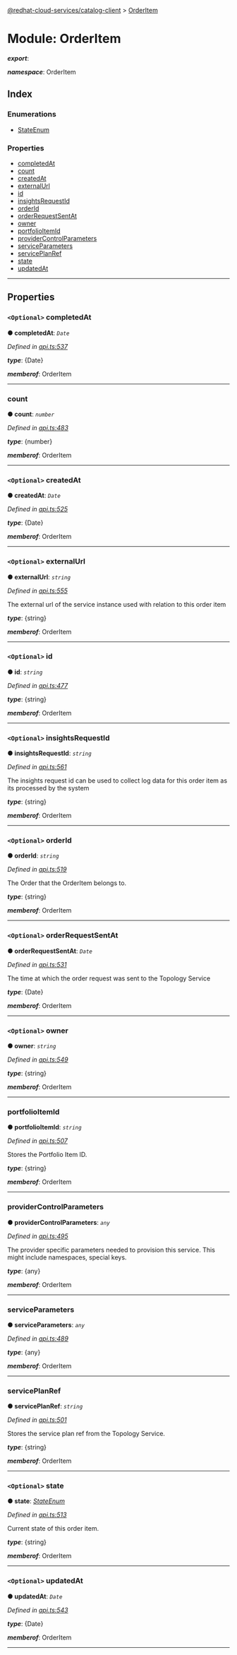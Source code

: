 [@redhat-cloud-services/catalog-client](../README.md) > [OrderItem](../modules/orderitem.md)

# Module: OrderItem

*__export__*: 

*__namespace__*: OrderItem

## Index

### Enumerations

* [StateEnum](../enums/orderitem.stateenum.md)

### Properties

* [completedAt](orderitem.md#completedat)
* [count](orderitem.md#count)
* [createdAt](orderitem.md#createdat)
* [externalUrl](orderitem.md#externalurl)
* [id](orderitem.md#id)
* [insightsRequestId](orderitem.md#insightsrequestid)
* [orderId](orderitem.md#orderid)
* [orderRequestSentAt](orderitem.md#orderrequestsentat)
* [owner](orderitem.md#owner)
* [portfolioItemId](orderitem.md#portfolioitemid)
* [providerControlParameters](orderitem.md#providercontrolparameters)
* [serviceParameters](orderitem.md#serviceparameters)
* [servicePlanRef](orderitem.md#serviceplanref)
* [state](orderitem.md#state)
* [updatedAt](orderitem.md#updatedat)

---

## Properties

<a id="completedat"></a>

### `<Optional>` completedAt

**● completedAt**: *`Date`*

*Defined in [api.ts:537](https://github.com/karelhala/javascript-clients/blob/master/packages/catalog/api.ts#L537)*

*__type__*: {Date}

*__memberof__*: OrderItem

___
<a id="count"></a>

###  count

**● count**: *`number`*

*Defined in [api.ts:483](https://github.com/karelhala/javascript-clients/blob/master/packages/catalog/api.ts#L483)*

*__type__*: {number}

*__memberof__*: OrderItem

___
<a id="createdat"></a>

### `<Optional>` createdAt

**● createdAt**: *`Date`*

*Defined in [api.ts:525](https://github.com/karelhala/javascript-clients/blob/master/packages/catalog/api.ts#L525)*

*__type__*: {Date}

*__memberof__*: OrderItem

___
<a id="externalurl"></a>

### `<Optional>` externalUrl

**● externalUrl**: *`string`*

*Defined in [api.ts:555](https://github.com/karelhala/javascript-clients/blob/master/packages/catalog/api.ts#L555)*

The external url of the service instance used with relation to this order item

*__type__*: {string}

*__memberof__*: OrderItem

___
<a id="id"></a>

### `<Optional>` id

**● id**: *`string`*

*Defined in [api.ts:477](https://github.com/karelhala/javascript-clients/blob/master/packages/catalog/api.ts#L477)*

*__type__*: {string}

*__memberof__*: OrderItem

___
<a id="insightsrequestid"></a>

### `<Optional>` insightsRequestId

**● insightsRequestId**: *`string`*

*Defined in [api.ts:561](https://github.com/karelhala/javascript-clients/blob/master/packages/catalog/api.ts#L561)*

The insights request id can be used to collect log data for this order item as its processed by the system

*__type__*: {string}

*__memberof__*: OrderItem

___
<a id="orderid"></a>

### `<Optional>` orderId

**● orderId**: *`string`*

*Defined in [api.ts:519](https://github.com/karelhala/javascript-clients/blob/master/packages/catalog/api.ts#L519)*

The Order that the OrderItem belongs to.

*__type__*: {string}

*__memberof__*: OrderItem

___
<a id="orderrequestsentat"></a>

### `<Optional>` orderRequestSentAt

**● orderRequestSentAt**: *`Date`*

*Defined in [api.ts:531](https://github.com/karelhala/javascript-clients/blob/master/packages/catalog/api.ts#L531)*

The time at which the order request was sent to the Topology Service

*__type__*: {Date}

*__memberof__*: OrderItem

___
<a id="owner"></a>

### `<Optional>` owner

**● owner**: *`string`*

*Defined in [api.ts:549](https://github.com/karelhala/javascript-clients/blob/master/packages/catalog/api.ts#L549)*

*__type__*: {string}

*__memberof__*: OrderItem

___
<a id="portfolioitemid"></a>

###  portfolioItemId

**● portfolioItemId**: *`string`*

*Defined in [api.ts:507](https://github.com/karelhala/javascript-clients/blob/master/packages/catalog/api.ts#L507)*

Stores the Portfolio Item ID.

*__type__*: {string}

*__memberof__*: OrderItem

___
<a id="providercontrolparameters"></a>

###  providerControlParameters

**● providerControlParameters**: *`any`*

*Defined in [api.ts:495](https://github.com/karelhala/javascript-clients/blob/master/packages/catalog/api.ts#L495)*

The provider specific parameters needed to provision this service. This might include namespaces, special keys.

*__type__*: {any}

*__memberof__*: OrderItem

___
<a id="serviceparameters"></a>

###  serviceParameters

**● serviceParameters**: *`any`*

*Defined in [api.ts:489](https://github.com/karelhala/javascript-clients/blob/master/packages/catalog/api.ts#L489)*

*__type__*: {any}

*__memberof__*: OrderItem

___
<a id="serviceplanref"></a>

###  servicePlanRef

**● servicePlanRef**: *`string`*

*Defined in [api.ts:501](https://github.com/karelhala/javascript-clients/blob/master/packages/catalog/api.ts#L501)*

Stores the service plan ref from the Topology Service.

*__type__*: {string}

*__memberof__*: OrderItem

___
<a id="state"></a>

### `<Optional>` state

**● state**: *[StateEnum](../enums/orderitem.stateenum.md)*

*Defined in [api.ts:513](https://github.com/karelhala/javascript-clients/blob/master/packages/catalog/api.ts#L513)*

Current state of this order item.

*__type__*: {string}

*__memberof__*: OrderItem

___
<a id="updatedat"></a>

### `<Optional>` updatedAt

**● updatedAt**: *`Date`*

*Defined in [api.ts:543](https://github.com/karelhala/javascript-clients/blob/master/packages/catalog/api.ts#L543)*

*__type__*: {Date}

*__memberof__*: OrderItem

___

